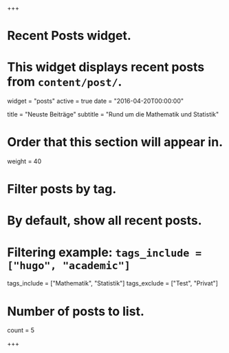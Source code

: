 +++
# Recent Posts widget.
# This widget displays recent posts from `content/post/`.
widget = "posts"
active = true
date = "2016-04-20T00:00:00"

title = "Neuste Beiträge"
subtitle = "Rund um die Mathematik und Statistik"

# Order that this section will appear in.
weight = 40

# Filter posts by tag.
#  By default, show all recent posts.
#  Filtering example: `tags_include = ["hugo", "academic"]`
tags_include = ["Mathematik", "Statistik"]
tags_exclude = ["Test", "Privat"]

# Number of posts to list.
count = 5

+++

